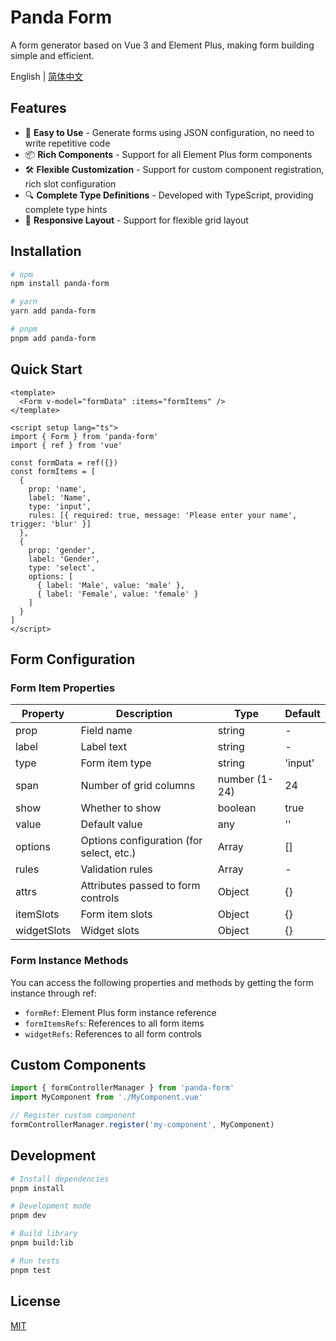 # Panda Form

A form generator based on Vue 3 and Element Plus, making form building simple and efficient.

English | [简体中文](./README.md)

## Features

- 🚀 **Easy to Use** - Generate forms using JSON configuration, no need to write repetitive code
- 📦 **Rich Components** - Support for all Element Plus form components
- 🛠️ **Flexible Customization** - Support for custom component registration, rich slot configuration
- 🔍 **Complete Type Definitions** - Developed with TypeScript, providing complete type hints
- 📱 **Responsive Layout** - Support for flexible grid layout

## Installation

```bash
# npm
npm install panda-form

# yarn
yarn add panda-form

# pnpm
pnpm add panda-form
```

## Quick Start

```vue
<template>
  <Form v-model="formData" :items="formItems" />
</template>

<script setup lang="ts">
import { Form } from 'panda-form'
import { ref } from 'vue'

const formData = ref({})
const formItems = [
  {
    prop: 'name',
    label: 'Name',
    type: 'input',
    rules: [{ required: true, message: 'Please enter your name', trigger: 'blur' }]
  },
  {
    prop: 'gender',
    label: 'Gender',
    type: 'select',
    options: [
      { label: 'Male', value: 'male' },
      { label: 'Female', value: 'female' }
    ]
  }
]
</script>
```

## Form Configuration

### Form Item Properties

| Property | Description | Type | Default |
| --- | --- | --- | --- |
| prop | Field name | string | - |
| label | Label text | string | - |
| type | Form item type | string | 'input' |
| span | Number of grid columns | number (1-24) | 24 |
| show | Whether to show | boolean | true |
| value | Default value | any | '' |
| options | Options configuration (for select, etc.) | Array | [] |
| rules | Validation rules | Array | - |
| attrs | Attributes passed to form controls | Object | {} |
| itemSlots | Form item slots | Object | {} |
| widgetSlots | Widget slots | Object | {} |

### Form Instance Methods

You can access the following properties and methods by getting the form instance through ref:

- `formRef`: Element Plus form instance reference
- `formItemsRefs`: References to all form items
- `widgetRefs`: References to all form controls

## Custom Components

```ts
import { formControllerManager } from 'panda-form'
import MyComponent from './MyComponent.vue'

// Register custom component
formControllerManager.register('my-component', MyComponent)
```

## Development

```bash
# Install dependencies
pnpm install

# Development mode
pnpm dev

# Build library
pnpm build:lib

# Run tests
pnpm test
```

## License

[MIT](./LICENSE)
